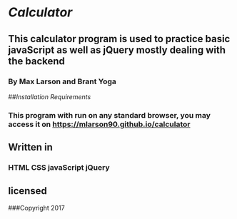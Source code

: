 # _Calculator_

## This calculator program is used to practice basic javaScript as well as jQuery mostly dealing with the backend

### By Max Larson and Brant Yoga

##_Installation Requirements_

###  This program with run on any standard browser, you may access it on https://mlarson90.github.io/calculator

## Written in

### HTML CSS javaScript jQuery

## licensed

###Copyright 2017
